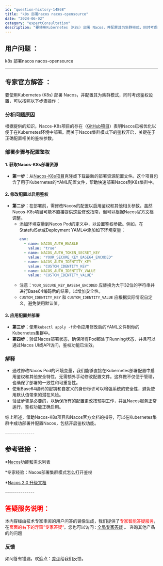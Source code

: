 ```yaml
---
id: "question-history-14868"
title: "k8s 部署nacos nacos-opensource"
date: "2024-06-02"
category: "expertConsultation"
description: "要使用Kubernetes (K8s) 部署 Nacos，并配置其为集群模式，同时考虑鉴权设置，可以按照以下步骤操作：### 分析问题原因根据提供的知识，Nacos-K8s项目的存在（[GitHub项目](https://github.com/nacos-group/nacos-k8s)）表明Nac"
---
```


## 用户问题 ： 
 k8s 部署nacos nacos-opensource 

---------------
## 专家官方解答 ：

要使用Kubernetes (K8s) 部署 Nacos，并配置其为集群模式，同时考虑鉴权设置，可以按照以下步骤操作：

### 分析问题原因
根据提供的知识，Nacos-K8s项目的存在（[GitHub项目](https://github.com/nacos-group/nacos-k8s)）表明Nacos已被优化以便于在Kubernetes环境中部署。而关于Nacos集群模式下的鉴权开启，关键在于正确配置相关的鉴权参数。

### 部署步骤与配置鉴权
#### 1. 获取Nacos-K8s部署资源
- **第一步**：从[Nacos-K8s项目](https://github.com/nacos-group/nacos-k8s)克隆或下载最新的部署资源配置文件。这个项目包含了用于Kubernetes的YAML配置文件，帮助快速部署Nacos到K8s集群中。

#### 2. 修改配置以启用鉴权
- **第二步**：在部署前，需修改Nacos的配置以启用鉴权和其他相关参数。虽然Nacos-K8s项目可能不直接提供这些修改指南，但可以根据Nacos官方文档调整。
    - 添加环境变量到Nacos Pod的定义中，以设置鉴权参数。例如，在StatefulSet或Deployment YAML中添加如下环境变量：
        ```yaml
        env:
          - name: NACOS_AUTH_ENABLE
            value: "true"
          - name: NACOS_AUTH_TOKEN_SECRET_KEY
            value: "YOUR_SECURE_KEY_BASE64_ENCODED"
          - name: NACOS_AUTH_IDENTITY_KEY
            value: "CUSTOM_IDENTITY_KEY"
          - name: NACOS_AUTH_IDENTITY_VALUE
            value: "CUSTOM_IDENTITY_VALUE"
        ```
    - 注意：`YOUR_SECURE_KEY_BASE64_ENCODED` 应替换为大于32位的字符串并进行Base64编码后的结果，以增加安全性。
    - `CUSTOM_IDENTITY_KEY` 和 `CUSTOM_IDENTITY_VALUE` 应根据实际情况自定义，避免使用默认值。

#### 3. 应用配置并部署
- **第三步**：使用`kubectl apply -f`命令应用修改后的YAML文件到你的Kubernetes集群中。
- **第四步**：验证Nacos部署状态，确保所有Pod都处于Running状态，并且可以通过Nacos UI或API访问，鉴权功能已生效。

### 解释
- 通过修改Nacos Pod的环境变量，我们能够直接在Kubernetes部署配置中启用鉴权和其他安全特性，无需额外手动修改配置文件。这样做不仅便于管理，也确保了部署的一致性和可重复性。
- 使用Base64编码的密钥和自定义的身份标识可以增强系统的安全性，避免使用默认值带来的潜在风险。
- 验证步骤是必要的，以确保所有的配置更改按预期工作，并且Nacos服务正常运行，鉴权功能正确启用。

综上所述，借助Nacos-K8s项目和Nacos官方文档的指导，可以在Kubernetes集群中成功部署并配置Nacos，包括开启鉴权功能。


<font color="#949494">---------------</font> 


## 参考链接 ：

*[Nacos功能和需求列表](https://nacos.io/docs/latest/archive/feature-list)
 
 *专家经验：Nacos部署集群模式怎么打开鉴权 
 
 *[Nacos 2.0 升级文档](https://nacos.io/docs/latest/upgrading/200-upgrading)


 <font color="#949494">---------------</font> 
 


## <font color="#FF0000">答疑服务说明：</font> 

本内容经由技术专家审阅的用户问答的镜像生成，我们提供了<font color="#FF0000">专家智能答疑服务</font>，在<font color="#FF0000">页面的右下的浮窗”专家答疑“</font>。您也可以访问 : [全局专家答疑](https://opensource.alibaba.com/chatBot) 。 咨询其他产品的的问题

### 反馈
如问答有错漏，欢迎点：[差评](https://ai.nacos.io/user/feedbackByEnhancerGradePOJOID?enhancerGradePOJOId=14893)给我们反馈。

